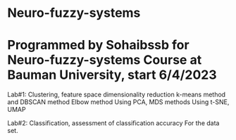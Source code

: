 # Neuro-fuzzy-systems
# Programmed by Sohaibssb for Neuro-fuzzy-systems Course at Bauman University, start 6/4/2023

Lab#1: Clustering, feature space dimensionality reduction
k-means method and DBSCAN method
Elbow method
Using PCA, MDS methods 
Using t-SNE, UMAP 

Lab#2: Classification, assessment of classification accuracy
For the data set.
